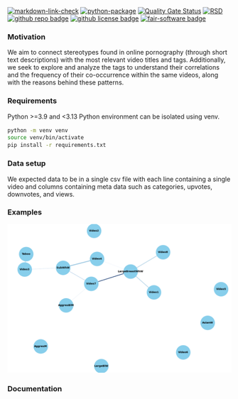 <!---[![cffconvert](https://github.com/nlesc/python-template/actions/workflows/cffconvert.yml/badge.svg)](https://github.com/nlesc/python-template/actions/workflows/cffconvert.yml)
[![sonarcloud](https://github.com/ptypes-nlesc/data-profiling/actions/workflows/sonarcloud.yml/badge.svg)](https://github.com/ptypes-nlesc/data-profiling/actions/workflows/sonarcloud.yml)
-->
[![markdown-link-check](https://github.com/ptypes-nlesc/stereotype-map/actions/workflows/markdown-link-check.yaml/badge.svg)](https://github.com/ptypes-nlesc/data-profiling/actions/workflows/markdown-link-check.yaml) 
[![python-package](https://github.com/ptypes-nlesc/stereotype-map/actions/workflows/python-package.yml/badge.svg)](https://github.com/ptypes-nlesc/data-profiling/actions/workflows/python-package.yml)
[![Quality Gate Status](https://sonarcloud.io/api/project_badges/measure?project=ptypes-nlesc_data-profiling&metric=alert_status)](https://sonarcloud.io/summary/new_code?id=ptypes-nlesc_data-profiling)
[![RSD](https://img.shields.io/badge/rsd-ptypes-blue)](https://research-software-directory.org/projects/ptypes)
[![github repo badge](https://img.shields.io/badge/github-repo-000.svg?logo=github&labelColor=gray&color=blue)](https://github.com/ptypes-nlesc/stereotype-map)
[![github license badge](https://img.shields.io/github/license/ptypes-nlesc/stereotype-map)](https://github.com/ptypes-nlesc/stereotype-map)
[![fair-software badge](https://img.shields.io/badge/fair--software.eu-%E2%97%8F%20%20%E2%97%8F%20%20%E2%97%8F%20%20%E2%97%8F%20%20%E2%97%8B-yellow)](https://fair-software.eu)

### Motivation
We aim to connect stereotypes found in online pornography (through short text descriptions) with the most relevant video titles and tags. Additionally, we seek to explore and analyze the tags to understand their correlations and the frequency of their co-occurrence within the same videos, along with the reasons behind these patterns.

### Requirements
Python >=3.9 and <3.13
Python environment can be isolated using venv.

```bash
python -m venv venv
source venv/bin/activate
pip install -r requirements.txt
```

### Data setup
We expected data to be in a single csv file with each line containing a single video and columns containing meta data such as categories, upvotes, downvotes, and views.

### Examples

![alt text](https://github.com/ptypes-nlesc/stereotype-map/blob/main/plots/video_stereotype_graph.png)


### Documentation



